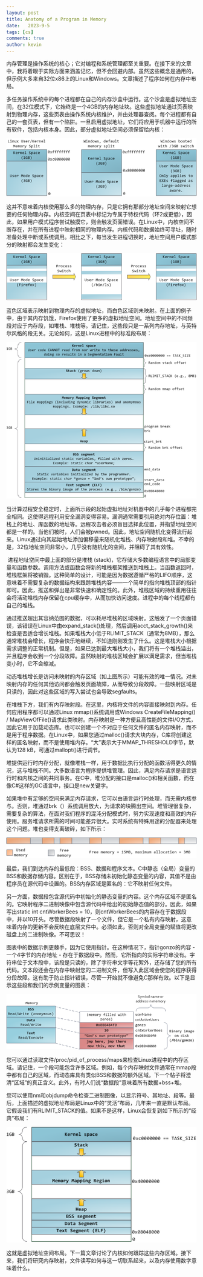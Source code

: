 ```yaml
---
layout: post
title: Anatomy of a Program in Memory
date:   2023-9-5
tags: [cs]
comments: true
author: kevin
---
```


​		内存管理是操作系统的核心；它对编程和系统管理都至关重要。在接下来的文章中，我将着眼于实际方面来涵盖记忆，但不会回避内部。虽然这些概念是通用的，但示例大多来自32位x86上的Linux和Windows。文章描述了程序如何在内存中布局。

​		多任务操作系统中的每个进程都在自己的内存沙盒中运行。这个沙盒是虚拟地址空间，在32位模式下，它始终是一个4GB的内存地址块。这些虚拟地址通过页表映射到物理内存，这些页表由操作系统内核维护，并由处理器查阅。每个进程都有自己的一套页表，但有一个陷阱。一旦启用虚拟地址，它们将应用于机器中运行的所有软件，包括内核本身。因此，部分虚拟地址空间必须保留给内核：

![Kernel/User Memory Split](https://raw.githubusercontent.com/Promin3/Promin3.github.io/main/images/kernelUserMemorySplit.png)

​		这并不意味着内核使用那么多的物理内存，只是它拥有那部分地址空间来映射它想要的任何物理内存。内核空间在页表中标记为专属于特权代码（环2或更低），因此，如果用户模式程序尝试触摸它，则会触发页面错误。在Linux中，内核空间不断存在，并在所有进程中映射相同的物理内存。内核代码和数据始终可寻址，随时准备处理中断或系统调用。相比之下，每当发生进程切换时，地址空间用户模式部分的映射都会发生变化：

![Process Switch Effects on Virtual Memory](https://raw.githubusercontent.com/Promin3/Promin3.github.io/main/images/virtualMemoryInProcessSwitch.png)

​		蓝色区域表示映射到物理内存的虚拟地址，而白色区域则未映射。在上面的例子中，由于其内存饥饿，Firefox使用了更多的虚拟地址空间。地址空间中的不同频段对应于内存段，如堆栈、堆栈等。请记住，这些段只是一系列内存地址，与英特尔风格的段无关。无论如何，这是Linux进程中的标准段布局：

![Flexible Process Address Space Layout In Linux](https://raw.githubusercontent.com/Promin3/Promin3.github.io/main/images/linuxFlexibleAddressSpaceLayout.png)

​		当计算过程安全稳定时，上面所示段的起始虚拟地址对机器中的几乎每个进程都完全相同。这使得远程利用安全漏洞变得容易。漏洞通常需要引用绝对内存位置：堆栈上的地址、库函数的地址等。远程攻击者必须盲目选择此位置，并指望地址空间都是一样的。当他们被时，人们会被pwned。因此，地址空间随机化变得流行起来。Linux通过向其起始地址添加偏移量来随机化堆栈、内存映射段和堆。不幸的是，32位地址空间非常小，几乎没有随机化的空间，并阻碍了其有效性。

​		进程地址空间中最上面的部分是堆栈 (stack)，它存储大多数编程语言中的局部变量和函数参数。调用方法或函数会将新的堆栈框架推送到堆栈上。当函数返回时，堆栈框架将被销毁。这种简单的设计，可能是因为数据遵循严格的LIFO顺序，这意味着不需要复杂的数据结构来跟踪堆栈内容——一个简单的指向堆栈顶部的指针即可。因此，推送和弹出是非常快速和确定性的。此外，堆栈区域的持续重用往往会将活动堆栈内存保留在cpu缓存中，从而加快访问速度。进程中的每个线程都有自己的堆栈。

​		通过推送超出其容纳范围的数据，可以耗尽堆栈的区域映射。这触发了一个页面错误，该错误在Linux中由expand_stack()处理，然后调用acct_stack_growth()来检查是否适合增长堆栈。如果堆栈大小低于RLIMIT_STACK（通常为8MB），那么通常堆栈会增长，程序会快乐地继续，不知道刚刚发生了什么。这是堆栈大小根据需求调整的正常机制。但是，如果已达到最大堆栈大小，我们将有一个堆栈溢出，并且程序会收到一个分段故障。虽然映射的堆栈区域会扩展以满足需求，但当堆栈变小时，它不会缩减。

​		动态堆栈增长是访问未映射的内存区域（如上图所示）可能有效的唯一情况。对未映射内存的任何其他访问都会触发页面故障，从而导致分段故障。一些映射区域是只读的，因此对这些区域的写入尝试也会导致segfaults。

​		在堆栈下方，我们有内存映射段。在这里，内核将文件的内容直接映射到内存。任何应用程序都可以通过Linux mmap()系统调用或Windows CreateFileMapping() / MapViewOfFile()请求此类映射。内存映射是一种方便且高性能的文件I/O方式，因此它用于加载动态库。也可以创建一个不对应于任何文件的匿名内存映射，而不是用于程序数据。在Linux中，如果您通过malloc()请求大块内存，C库将创建这样的匿名映射，而不是使用堆内存。“大”表示大于MMAP_THRESHOLD字节，默认为128 kB，可通过mallopt()进行调节。

​		堆提供运行时内存分配，就像堆栈一样，用于数据比执行分配的函数活得更久的情况，这与堆栈不同。大多数语言为程序提供堆管理。因此，满足内存请求是语言运行时和内核之间的共同事务。在C中，堆分配的接口是malloc()和相关函数，而在像C#这样的GC语言中，接口是new关键字。

​		如果堆中有足够的空间来满足内存请求，它可以由语言运行时处理，而无需内核参与。否则，堆通过brk（）系统调用放大，为请求的块腾出空间。堆管理很复杂，需要复杂的算法，在面对我们程序的混沌分配模式时，努力实现速度和高效的内存使用。服务堆请求所需的时间可能差异很大。实时系统有特殊用途的分配器来处理这个问题。堆也变得支离破碎，如下所示：

![Fragmented Heap](https://raw.githubusercontent.com/Promin3/Promin3.github.io/main/images/fragmentedHeap.png)

​		最后，我们到达内存的最低段：BSS、数据和程序文本。C中静态（全局）变量的BSS和数据存储内容。区别在于，BSS存储未初始化静态变量的内容，其值不是由程序员在源代码中设置的。BSS内存区域是匿名的：它不映射任何文件。

​		另一方面，数据段包含源代码中初始化的静态变量的内容。这个内存区域不是匿名的。它映射程序二进制映像中包含源代码中给出的初始静态值的部分。因此，如果写出static int cntWorkerBees = 10，则cntWorkerBees的内容存在于数据段中，并以10开头。尽管数据段映射了一个文件，但它是一个私有内存映射，这意味着内存的更新不会反映在底层文件中。必须如此，否则对全局变量的赋值将更改磁盘上的二进制映像。不可思议！

​		图表中的数据示例更棘手，因为它使用指针。在这种情况下，指针gonzo的内容 - 一个4字节的内存地址 - 存在于数据段中。然而，它所指向的实际字符串没有。字符串位于文本段中，该段是只读的，除了字符串文字等花絮外，还存储了您的所有代码。文本段还会在内存中映射您的二进制文件，但写入此区域会使您的程序获得分段故障。这有助于防止指针错误，尽管一开始就不像避免C那样有效。以下是显示这些段和我们的示例变量的图表：

![ELF Binary Image Mapped Into Memory](https://raw.githubusercontent.com/Promin3/Promin3.github.io/main/images/mappingBinaryImage.png)

​		您可以通过读取文件/proc/pid_of_process/maps来检查Linux进程中的内存区域。请记住，一个段可能包含许多区域。例如，每个内存映射文件通常在mmap段中都有自己的区域，而动态库具有类似BSS和数据的额外区域。下一个帖子将澄清“区域”的真正含义。此外，有时人们说“数据段”意味着所有数据+bss+堆。

​		您可以使用nm和objdump命令检查二进制图像，以显示符号、其地址、段等。最后，上面描述的虚拟地址布局是Linux中的“灵活”布局，几年来一直是默认布局。它假设我们有RLIMIT_STACK的值。如果不是这样，Linux会恢复到如下所示的“经典”布局：

![Classic Process Address Space Layout In Linux](https://raw.githubusercontent.com/Promin3/Promin3.github.io/main/images/linuxClassicAddressSpaceLayout.png)

​		这就是虚拟地址空间布局。下一篇文章讨论了内核如何跟踪这些内存区域。接下来，我们将研究内存映射，文件读写如何与这一切联系起来，以及内存使用数字意味着什么。
